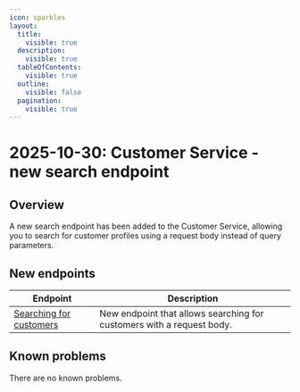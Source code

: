 ```yaml
---
icon: sparkles
layout:
  title:
    visible: true
  description:
    visible: true
  tableOfContents:
    visible: true
  outline:
    visible: false
  pagination:
    visible: true
---
```


# 2025-10-30: Customer Service - new search endpoint

## Overview

A new search endpoint has been added to the Customer Service, allowing you to search for customer profiles using a request body instead of query parameters.

## New endpoints

| Endpoint | Description |
|----------|-------------|
| [Searching for customers](https://developer.emporix.io/api-references/api-guides/companies-and-customers/customer-service/api-reference/account-and-profile#post-customer-tenant-customers-search) | New endpoint that allows searching for customers with a request body. |

## Known problems

There are no known problems.

